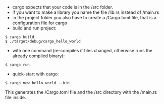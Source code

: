 - cargo expects that your code is in the /src folder.
- if you want to make a library you name the file /lib.rs instead of /main.rs
- in the project folder you also have to create a /Cargo.toml file, that is a configuration file for cargo
- build and run project: 
```console
$ cargo build
$ ./target/debug/cargo_hello_world
```
- with one command (re-compiles if files changed, otherwise runs the already compiled binary):
```console
$ cargo run
```
- quick-start with cargo:
```console
$ cargo new hello_world --bin
```
This generates the /Cargo.toml file and the /src directory with the /main.rs file inside.
